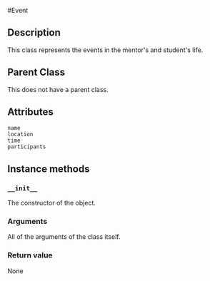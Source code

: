 #Event

## Description

This class represents the events in the mentor's and student's life.

## Parent Class

This does not have a parent class.

## Attributes
    name
    location
    time
    participants
    
## Instance methods
### ```__init__```
The constructor of the object.

### Arguments
All of the arguments of the class itself.

### Return value
None
